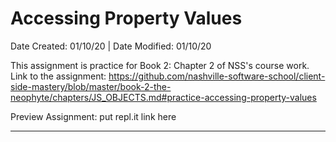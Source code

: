 # Accessing Property Values

Date Created: 01/10/20 | Date Modified: 01/10/20

This assignment is practice for Book 2: Chapter 2 of NSS's course work. Link to the assignment: https://github.com/nashville-software-school/client-side-mastery/blob/master/book-2-the-neophyte/chapters/JS_OBJECTS.md#practice-accessing-property-values

Preview Assignment: put repl.it link here
***
